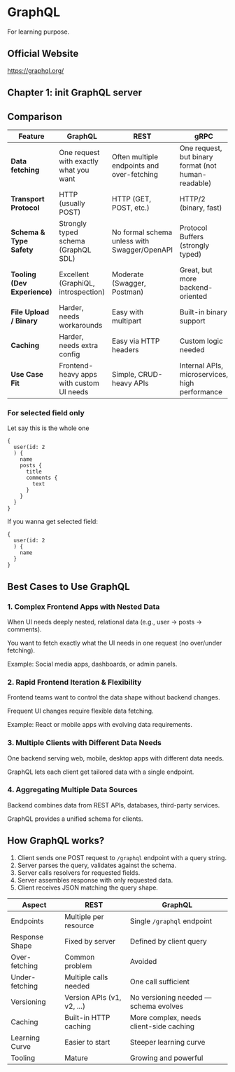 # GraphQL
For learning purpose.

## Official Website
https://graphql.org/

## Chapter 1: init GraphQL server


## Comparison
| Feature                      | **GraphQL**                              | **REST**                                     | **gRPC**                                            |
| ---------------------------- | ---------------------------------------- | -------------------------------------------- | --------------------------------------------------- |
| **Data fetching**            | One request with exactly what you want   | Often multiple endpoints and over-fetching   | One request, but binary format (not human-readable) |
| **Transport Protocol**       | HTTP (usually POST)                      | HTTP (GET, POST, etc.)                       | HTTP/2 (binary, fast)                               |
| **Schema & Type Safety**     | Strongly typed schema (GraphQL SDL)      | No formal schema unless with Swagger/OpenAPI | Protocol Buffers (strongly typed)                   |
| **Tooling (Dev Experience)** | Excellent (GraphiQL, introspection)      | Moderate (Swagger, Postman)                  | Great, but more backend-oriented                    |
| **File Upload / Binary**     | Harder, needs workarounds                | Easy with multipart                          | Built-in binary support                             |
| **Caching**                  | Harder, needs extra config               | Easy via HTTP headers                        | Custom logic needed                                 |
| **Use Case Fit**             | Frontend-heavy apps with custom UI needs | Simple, CRUD-heavy APIs                      | Internal APIs, microservices, high performance      |


### For selected field only

Let say this is the whole one
```
{
  user(id: 2
  ) {
    name
    posts {
      title
      comments {
        text
      }
    }
  }
}
```

If you wanna get selected field:
```
{
  user(id: 2
  ) {
    name
  }
}
```


## Best Cases to Use GraphQL
### 1. Complex Frontend Apps with Nested Data
When UI needs deeply nested, relational data (e.g., user → posts → comments).

You want to fetch exactly what the UI needs in one request (no over/under fetching).

Example: Social media apps, dashboards, or admin panels.

### 2. Rapid Frontend Iteration & Flexibility
Frontend teams want to control the data shape without backend changes.

Frequent UI changes require flexible data fetching.

Example: React or mobile apps with evolving data requirements.

### 3. Multiple Clients with Different Data Needs
One backend serving web, mobile, desktop apps with different data needs.

GraphQL lets each client get tailored data with a single endpoint.

### 4. Aggregating Multiple Data Sources
Backend combines data from REST APIs, databases, third-party services.

GraphQL provides a unified schema for clients.


## How GraphQL works?
1. Client sends one POST request to `/graphql` endpoint with a query string.
2. Server parses the query, validates against the schema.
3. Server calls resolvers for requested fields.
4. Server assembles response with only requested data.
5. Client receives JSON matching the query shape.


| Aspect         | REST                       | GraphQL                                 |
| -------------- | -------------------------- | --------------------------------------- |
| Endpoints      | Multiple per resource      | Single `/graphql` endpoint              |
| Response Shape | Fixed by server            | Defined by client query                 |
| Over-fetching  | Common problem             | Avoided                                 |
| Under-fetching | Multiple calls needed      | One call sufficient                     |
| Versioning     | Version APIs (v1, v2, ...) | No versioning needed — schema evolves   |
| Caching        | Built-in HTTP caching      | More complex, needs client-side caching |
| Learning Curve | Easier to start            | Steeper learning curve                  |
| Tooling        | Mature                     | Growing and powerful                    |
